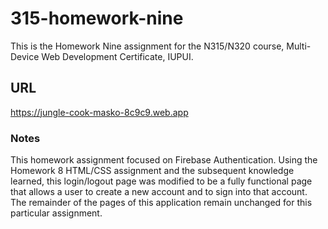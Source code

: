 # 315-homework-nine

This is the Homework Nine assignment for the N315/N320 course, Multi-Device Web Development Certificate, IUPUI.

## URL

https://jungle-cook-masko-8c9c9.web.app

### Notes

This homework assignment focused on Firebase Authentication. Using the Homework 8 HTML/CSS assignment and the subsequent knowledge learned, this login/logout page was modified to be a fully functional page that allows a user to create a new account and to sign into that account. The remainder of the pages of this application remain unchanged for this particular assignment. 

